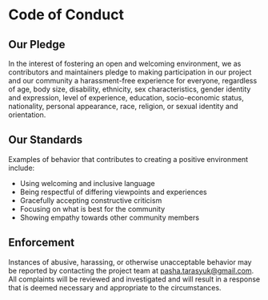 # Code of Conduct

## Our Pledge

In the interest of fostering an open and welcoming environment, we as contributors and maintainers pledge to making participation in our project and our community a harassment-free experience for everyone, regardless of age, body size, disability, ethnicity, sex characteristics, gender identity and expression, level of experience, education, socio-economic status, nationality, personal appearance, race, religion, or sexual identity and orientation.

## Our Standards

Examples of behavior that contributes to creating a positive environment include:

- Using welcoming and inclusive language
- Being respectful of differing viewpoints and experiences
- Gracefully accepting constructive criticism
- Focusing on what is best for the community
- Showing empathy towards other community members

## Enforcement

Instances of abusive, harassing, or otherwise unacceptable behavior may be reported by contacting the project team at [pasha.tarasyuk@gmail.com](mailto:pasha.tarasyuk@gmail.com?subject=Concerning%20Behavior%20Alert%3A%20Violation%20of%20Code%20of%20Conduct%20in%20TF-Cloudflare%20Project%20on%20GitHub). All complaints will be reviewed and investigated and will result in a response that is deemed necessary and appropriate to the circumstances.
